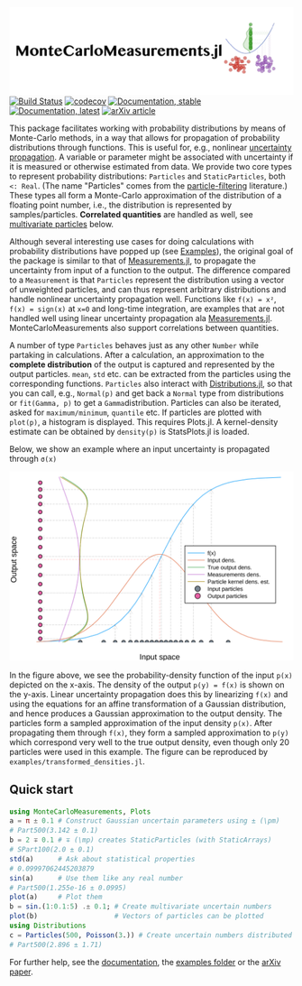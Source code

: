 ![logo](docs/src/figs/logo.svg)
[![Build Status](https://travis-ci.org/baggepinnen/MonteCarloMeasurements.jl.svg?branch=master)](https://travis-ci.org/baggepinnen/MonteCarloMeasurements.jl)
[![codecov](https://codecov.io/gh/baggepinnen/MonteCarloMeasurements.jl/branch/master/graph/badge.svg)](https://codecov.io/gh/baggepinnen/MonteCarloMeasurements.jl)
[![Documentation, stable](https://img.shields.io/badge/docs-stable-blue.svg)](https://baggepinnen.github.io/MonteCarloMeasurements.jl/stable)
[![Documentation, latest](https://img.shields.io/badge/docs-latest-blue.svg)](https://baggepinnen.github.io/MonteCarloMeasurements.jl/latest)
[![arXiv article](https://img.shields.io/badge/article-arXiv%3A2001.07625-B31B1B)](https://arxiv.org/abs/2001.07625)


This package facilitates working with probability distributions by means of Monte-Carlo methods, in a way that allows for propagation of probability distributions through functions. This is useful for, e.g.,  nonlinear [uncertainty propagation](https://en.wikipedia.org/wiki/Propagation_of_uncertainty). A variable or parameter might be associated with uncertainty if it is measured or otherwise estimated from data. We provide two core types to represent probability distributions: `Particles` and `StaticParticles`, both `<: Real`. (The name "Particles" comes from the [particle-filtering](https://en.wikipedia.org/wiki/Particle_filter) literature.) These types all form a Monte-Carlo approximation of the distribution of a floating point number, i.e., the distribution is represented by samples/particles. **Correlated quantities** are handled as well, see [multivariate particles](https://baggepinnen.github.io/MonteCarloMeasurements.jl/stable/#Multivariate-particles-1) below.

Although several interesting use cases for doing calculations with probability distributions have popped up (see [Examples](https://baggepinnen.github.io/MonteCarloMeasurements.jl/stable/examples)), the original goal of the package is similar to that of [Measurements.jl](https://github.com/JuliaPhysics/Measurements.jl), to propagate the uncertainty from input of a function to the output. The difference compared to a `Measurement` is that `Particles` represent the distribution using a vector of unweighted particles, and can thus represent arbitrary distributions and handle nonlinear uncertainty propagation well. Functions like `f(x) = x²`, `f(x) = sign(x)` at `x=0` and long-time integration, are examples that are not handled well using linear uncertainty propagation ala [Measurements.jl](https://github.com/JuliaPhysics/Measurements.jl). MonteCarloMeasurements also support correlations between quantities.

A number of type `Particles` behaves just as any other `Number` while partaking in calculations. After a calculation, an approximation to the **complete distribution** of the output is captured and represented by the output particles. `mean`, `std` etc. can be extracted from the particles using the corresponding functions. `Particles` also interact with [Distributions.jl](https://github.com/JuliaStats/Distributions.jl), so that you can call, e.g., `Normal(p)` and get back a `Normal` type from distributions or `fit(Gamma, p)` to get a `Gamma`distribution. Particles can also be iterated, asked for `maximum/minimum`, `quantile` etc. If particles are plotted with `plot(p)`, a histogram is displayed. This requires Plots.jl. A kernel-density estimate can be obtained by `density(p)` is StatsPlots.jl is loaded.

Below, we show an example where an input uncertainty is propagated through `σ(x)`

![transformed densities](docs/src/figs/transformed_densities.svg)

In the figure above, we see the probability-density function of the input `p(x)` depicted on the x-axis. The density of the output `p(y) = f(x)` is shown on the y-axis. Linear uncertainty propagation does this by linearizing `f(x)` and using the equations for an affine transformation of a Gaussian distribution, and hence produces a Gaussian approximation to the output density. The particles form a sampled approximation of the input density `p(x)`. After propagating them through `f(x)`, they form a sampled approximation to `p(y)` which correspond very well to the true output density, even though only 20 particles were used in this example. The figure can be reproduced by `examples/transformed_densities.jl`.

## Quick start
```julia
using MonteCarloMeasurements, Plots
a = π ± 0.1 # Construct Gaussian uncertain parameters using ± (\pm)
# Part500(3.142 ± 0.1)
b = 2 ∓ 0.1 # ∓ (\mp) creates StaticParticles (with StaticArrays)
# SPart100(2.0 ± 0.1)
std(a)      # Ask about statistical properties
# 0.09997062445203879
sin(a)      # Use them like any real number
# Part500(1.255e-16 ± 0.0995)
plot(a)     # Plot them
b = sin.(1:0.1:5) .± 0.1; # Create multivariate uncertain numbers
plot(b)                   # Vectors of particles can be plotted
using Distributions
c = Particles(500, Poisson(3.)) # Create uncertain numbers distributed according to a given distribution
# Part500(2.896 ± 1.71)
```

For further help, see the [documentation](https://baggepinnen.github.io/MonteCarloMeasurements.jl/stable), the [examples folder](https://github.com/baggepinnen/MonteCarloMeasurements.jl/tree/master/examples) or the [arXiv paper](https://arxiv.org/abs/2001.07625).
